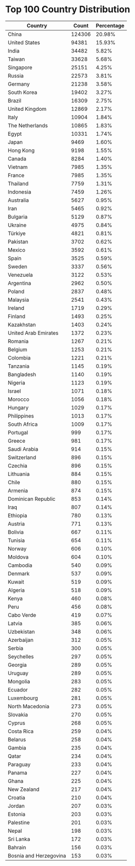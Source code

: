 # Top 100 Country Distribution
| Country | Count | Percentage |
|----|----|----|
| China | 124306 | 20.98% |
| United States | 94381 | 15.93% |
| India | 34482 | 5.82% |
| Taiwan | 33628 | 5.68% |
| Singapore | 25151 | 4.25% |
| Russia | 22573 | 3.81% |
| Germany | 21238 | 3.58% |
| South Korea | 19402 | 3.27% |
| Brazil | 16309 | 2.75% |
| United Kingdom | 12869 | 2.17% |
| Italy | 10904 | 1.84% |
| The Netherlands | 10865 | 1.83% |
| Egypt | 10331 | 1.74% |
| Japan | 9469 | 1.60% |
| Hong Kong | 9198 | 1.55% |
| Canada | 8284 | 1.40% |
| Vietnam | 7985 | 1.35% |
| France | 7985 | 1.35% |
| Thailand | 7759 | 1.31% |
| Indonesia | 7459 | 1.26% |
| Australia | 5627 | 0.95% |
| Iran | 5465 | 0.92% |
| Bulgaria | 5129 | 0.87% |
| Ukraine | 4975 | 0.84% |
| Türkiye | 4821 | 0.81% |
| Pakistan | 3702 | 0.62% |
| Mexico | 3592 | 0.61% |
| Spain | 3525 | 0.59% |
| Sweden | 3337 | 0.56% |
| Venezuela | 3122 | 0.53% |
| Argentina | 2962 | 0.50% |
| Poland | 2837 | 0.48% |
| Malaysia | 2541 | 0.43% |
| Ireland | 1719 | 0.29% |
| Finland | 1493 | 0.25% |
| Kazakhstan | 1403 | 0.24% |
| United Arab Emirates | 1372 | 0.23% |
| Romania | 1267 | 0.21% |
| Belgium | 1253 | 0.21% |
| Colombia | 1221 | 0.21% |
| Tanzania | 1145 | 0.19% |
| Bangladesh | 1140 | 0.19% |
| Nigeria | 1123 | 0.19% |
| Israel | 1071 | 0.18% |
| Morocco | 1056 | 0.18% |
| Hungary | 1029 | 0.17% |
| Philippines | 1013 | 0.17% |
| South Africa | 1009 | 0.17% |
| Portugal | 999 | 0.17% |
| Greece | 981 | 0.17% |
| Saudi Arabia | 914 | 0.15% |
| Switzerland | 896 | 0.15% |
| Czechia | 896 | 0.15% |
| Lithuania | 884 | 0.15% |
| Chile | 880 | 0.15% |
| Armenia | 874 | 0.15% |
| Dominican Republic | 853 | 0.14% |
| Iraq | 807 | 0.14% |
| Ethiopia | 780 | 0.13% |
| Austria | 771 | 0.13% |
| Bolivia | 667 | 0.11% |
| Tunisia | 654 | 0.11% |
| Norway | 606 | 0.10% |
| Moldova | 604 | 0.10% |
| Cambodia | 540 | 0.09% |
| Denmark | 537 | 0.09% |
| Kuwait | 519 | 0.09% |
| Algeria | 518 | 0.09% |
| Kenya | 460 | 0.08% |
| Peru | 456 | 0.08% |
| Cabo Verde | 419 | 0.07% |
| Latvia | 385 | 0.06% |
| Uzbekistan | 348 | 0.06% |
| Azerbaijan | 312 | 0.05% |
| Serbia | 300 | 0.05% |
| Seychelles | 297 | 0.05% |
| Georgia | 289 | 0.05% |
| Uruguay | 289 | 0.05% |
| Mongolia | 283 | 0.05% |
| Ecuador | 282 | 0.05% |
| Luxembourg | 281 | 0.05% |
| North Macedonia | 273 | 0.05% |
| Slovakia | 270 | 0.05% |
| Cyprus | 268 | 0.05% |
| Costa Rica | 259 | 0.04% |
| Belarus | 258 | 0.04% |
| Gambia | 235 | 0.04% |
| Qatar | 234 | 0.04% |
| Paraguay | 233 | 0.04% |
| Panama | 227 | 0.04% |
| Ghana | 225 | 0.04% |
| New Zealand | 217 | 0.04% |
| Croatia | 210 | 0.04% |
| Jordan | 207 | 0.03% |
| Estonia | 203 | 0.03% |
| Palestine | 201 | 0.03% |
| Nepal | 198 | 0.03% |
| Sri Lanka | 172 | 0.03% |
| Bahrain | 156 | 0.03% |
| Bosnia and Herzegovina | 153 | 0.03% |
